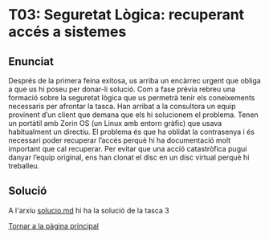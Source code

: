 # T03: Seguretat Lògica: recuperant accés a sistemes
## Enunciat

Després de la primera feina exitosa, us arriba un encàrrec urgent que obliga a que us hi poseu per donar-li solució.
Com a fase prèvia rebreu una formació sobre la seguretat lògica que us permetrà tenir els coneixements necessaris per afrontar la tasca.
Han arribat a la consultora un equip provinent d’un client que demana que els hi solucionem el problema.
Tenen un portàtil amb Zorin OS (un Linux amb entorn gràfic) que usava habitualment un directiu. El problema és que ha oblidat la contrasenya i és necessari poder recuperar l’accés perquè hi ha documentació molt important que cal recuperar. Per evitar que una acció catastròfica pugui danyar l’equip original, ens han clonat el disc en un disc virtual perquè hi treballeu.

## Solució

A l'arxiu [solucio.md](solucio.md) hi ha la solució de la tasca 3

[Tornar a la pàgina principal](../README.md)

